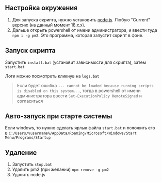 ## Настройка окружения

1. Для запуска скрипта, нужно установить [node.js](https://nodejs.org/). Любую "Current" версию (на данный момент 18.x.x).
2. Дальше открыть powershell от имени администратора, и ввести туда `npm i -g pm2`. Это программа, которая запустит скрипт в фоне.

## Запуск скрипта

Запустить `install.bat` (установит зависимости для скрипта), затем `start.bat`

Логи можно посмотреть кликнув на `logs.bat`

> Если будет ошибка `... cannot be loaded because running scripts is disabled on this system...`, тогда в powershell от имени администратора ввести `Set-ExecutionPolicy RemoteSigned` и согласиться

## Авто-запуск при старте системы

Если windows, то нужно сделать ярлык файла `start.bat` и положить его в `C:/Users/%username%/AppData/Roaming/Microsoft/Windows/Start Menu/Programs/Startup`

## Удаление

1. Запустить `stop.bat`
2. Удалить pm2 (при желании) `npm remove -g pm2`
3. Удалить node.js
